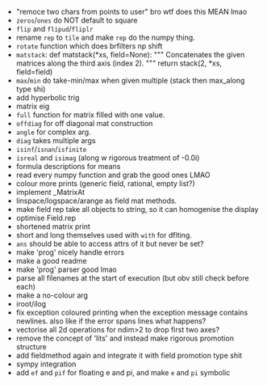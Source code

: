 - "remoce two chars from points to user" bro wtf does this MEAN lmao
- `zeros`/`ones` do NOT default to square
- `flip` and `flipud`/`fliplr`
- rename `rep` to `tile` and make `rep` do the numpy thing.
- `rotate` function which does brfilters np shift
- `matstack`:
def matstack(*xs, field=None):
    """
    Concatenates the given matrices along the third axis (index 2).
    """
    return stack(2, *xs, field=field)
- `max`/`min` do take-min/max when given multiple (stack then max_along type shi)
- add hyperbolic trig
- matrix eig
- `full` function for matrix filled with one value.
- `offdiag` for off diagonal mat construction
- `angle` for complex arg.
- `diag` takes multiple args
- `isinf`/`isnan`/`isfinite`
- `isreal` and `isimag` (along w rigorous treatment of -0.0i)
- formula descriptions for means
- read every numpy function and grab the good ones LMAO
- colour more prints (generic field, rational, empty list?)
- implement _MatrixAt
- linspace/logspace/arange as field mat methods.
- make field rep take all objects to string, so it can homogenise the display
- optimise Field.rep
- shortened matrix print
- short and long themselves used with `with` for dflting.
- `ans` should be able to access attrs of it but never be set?
- make 'prog' nicely handle errors
- make a good readme
- make 'prog' parser good lmao
- parse all filenames at the start of execution (but obv still check before each)
- make a no-colour arg
- iroot/ilog
- fix exception coloured printing when the exception message contains newlines.
    also like if the error spans lines what happens?
- vectorise all 2d operations for ndim>2 to drop first two axes?
- remove the concept of 'lits' and instead make rigorous promotion structure
- add fieldmethod again and integrate it with field promotion type shit
- sympy integration
- add `ef` and `pif` for floating e and pi, and make `e` and `pi` symbolic
